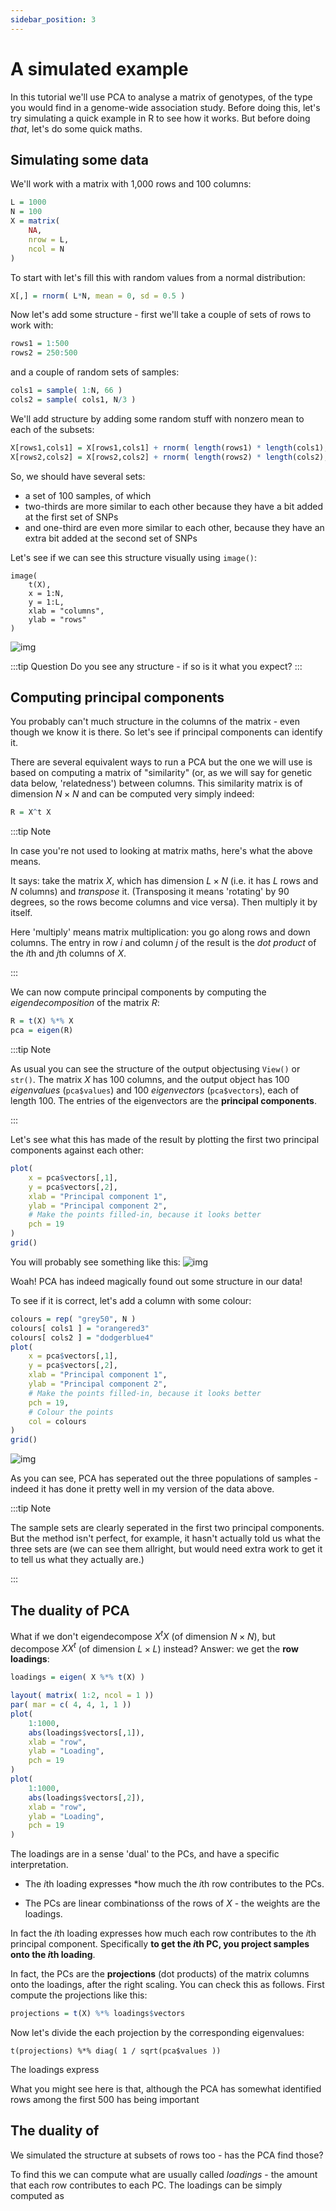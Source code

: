 ```yaml
---
sidebar_position: 3
---
```


# A simulated example


In this tutorial we'll use PCA to analyse a matrix of genotypes, of the type you would find in a genome-wide association study. Before doing this, let's try simulating a quick example in R to see how it works.  But before doing *that*, let's do some quick maths.


## Simulating some data

We'll work with a matrix with 1,000 rows and 100 columns:
```r
L = 1000
N = 100
X = matrix(
	NA,
	nrow = L,
	ncol = N
)
```

To start with let's fill this with random values from a normal distribution:
```r
X[,] = rnorm( L*N, mean = 0, sd = 0.5 )
```

Now let's add some structure - first we'll take a couple of sets of rows to work with:
```r
rows1 = 1:500
rows2 = 250:500
```

and a couple of random sets of samples:
```r
cols1 = sample( 1:N, 66 )
cols2 = sample( cols1, N/3 )
```

We'll add structure by adding some random stuff with nonzero mean to each of the subsets:
```r
X[rows1,cols1] = X[rows1,cols1] + rnorm( length(rows1) * length(cols1), mean = 0.25, sd = 0.5 )
X[rows2,cols2] = X[rows2,cols2] + rnorm( length(rows2) * length(cols2), mean = -0.4, sd = 0.5 )
```

So, we should have several sets:
* a set of 100 samples, of which
* two-thirds are more similar to each other because they have a bit added at the first set of SNPs
* and one-third are even more similar to each other, because they have an extra bit added at the second set of SNPs

Let's see if we can see this structure visually using `image()`:

```
image(
	t(X),
	x = 1:N,
	y = 1:L,
	xlab = "columns",
	ylab = "rows"
)
```

![img](images/test_X.png)

:::tip Question
Do you see any structure - if so is it what you expect?
:::

## Computing principal components

You probably can't much  structure in the columns of the matrix - even though we know it is there.  So let's see if
principal components can identify it.

There are several equivalent ways to run a PCA but the one we will use is based on computing a matrix of "similarity"
(or, as we will say for genetic data below, 'relatedness') between columns.  This similarity matrix is of dimension
$N\times N$ and can be computed very simply indeed:

```r
R = X^t X
```

:::tip Note

In case you're not used to looking at matrix maths, here's what the above means.

It says: take the matrix $X$, which has dimension $L\times N$ (i.e. it has $L$ rows and $N$ columns) and *transpose* it.
(Transposing it means 'rotating' by 90 degrees, so the rows become columns and vice versa). Then multiply it by itself. 

Here 'multiply' means matrix multiplication: you go along rows and down columns.  The entry in row $i$ and column $j$ of
the result is the *dot product* of the $i$th and $j$th columns of $X$.

:::

We can now compute principal components by computing the *eigendecomposition* of the matrix $R$:
```r
R = t(X) %*% X
pca = eigen(R)
```

:::tip Note

As usual you can see the structure of the output objectusing `View()` or `str()`. The matrix $X$ has 100 columns, and
the output object has 100 *eigenvalues* (`pca$values`) and 100 *eigenvectors* (`pca$vectors`), each of length 100.  The
entries of the eigenvectors are the **principal components**.

:::


Let's see what this has made of the result by plotting the first two principal components against each other:

```r
plot(
	x = pca$vectors[,1],
	y = pca$vectors[,2],
	xlab = "Principal component 1",
	ylab = "Principal component 2",
	# Make the points filled-in, because it looks better
	pch = 19
)
grid()

```

You will probably see something like this:
![img](images/test_pca.png)

Woah! PCA has indeed magically found out some structure in our data!

To see if it is correct, let's add a column with some colour:
```r
colours = rep( "grey50", N )
colours[ cols1 ] = "orangered3"
colours[ cols2 ] = "dodgerblue4"
plot(
	x = pca$vectors[,1],
	y = pca$vectors[,2],
	xlab = "Principal component 1",
	ylab = "Principal component 2",
	# Make the points filled-in, because it looks better
	pch = 19,
	# Colour the points
	col = colours
)
grid()

```

![img](images/test_pca_coloured.png)

As you can see, PCA has seperated out the three populations of samples - indeed it has done it pretty well in my version
of the data above.

:::tip Note

The sample sets are clearly seperated in the first two principal components.  But the method isn't perfect, for example,
  it hasn't actually told us what the three sets are (we can see them allright, but would need extra work to get it to tell us what they actually are.)

:::

## The duality of PCA

What if we don't eigendecompose $X^t X$ (of dimension $N\times N$), but decompose $X X^t$ (of dimension $L\times L$)
instead?  Answer: we get the **row loadings**:

```r
loadings = eigen( X %*% t(X) )
```

```r
layout( matrix( 1:2, ncol = 1 ))
par( mar = c( 4, 4, 1, 1 ))
plot(
	1:1000,
	abs(loadings$vectors[,1]),
	xlab = "row",
	ylab = "Loading",
	pch = 19
)
plot(
	1:1000,
	abs(loadings$vectors[,2]),
	xlab = "row",
	ylab = "Loading",
	pch = 19
)

```

The loadings are in a sense 'dual' to the PCs, and have a specific interpretation.  

* The $i$th loading expresses *how much the $i$th row contributes to the PCs.

* The PCs are linear combinationss of the rows of $X$ - the weights are the loadings.

In fact the $i$th loading expresses how much each row contributes to the $i$th principal component.  Specifically
**to get the $i$th PC, you project samples onto the $i$th loading**.

In fact, the PCs are the **projections** (dot products) of the matrix columns onto the loadings, after the right
scaling.  You can check this as follows.  First compute the projections like this:

```r
projections = t(X) %*% loadings$vectors
```
Now let's divide the each projection by the corresponding eigenvalues:
```
t(projections) %*% diag( 1 / sqrt(pca$values ))
```



The loadings express


What you might see here is that, although the PCA has somewhat identified rows among the first 500 has being important 


## The duality of

We simulated the structure at subsets of rows too - has the PCA find those?

To find this we can compute what are usually called *loadings* - the amount that each row contributes to each PC. 
The loadings can be simply computed as 
